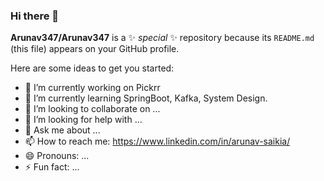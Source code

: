 ### Hi there 👋


**Arunav347/Arunav347** is a ✨ _special_ ✨ repository because its `README.md` (this file) appears on your GitHub profile.

Here are some ideas to get you started:

- 🔭 I’m currently working on Pickrr
- 🌱 I’m currently learning SpringBoot, Kafka, System Design.
- 👯 I’m looking to collaborate on ...
- 🤔 I’m looking for help with ...
- 💬 Ask me about ...
- 📫 How to reach me: https://www.linkedin.com/in/arunav-saikia/
- 😄 Pronouns: ...
- ⚡ Fun fact: ...

